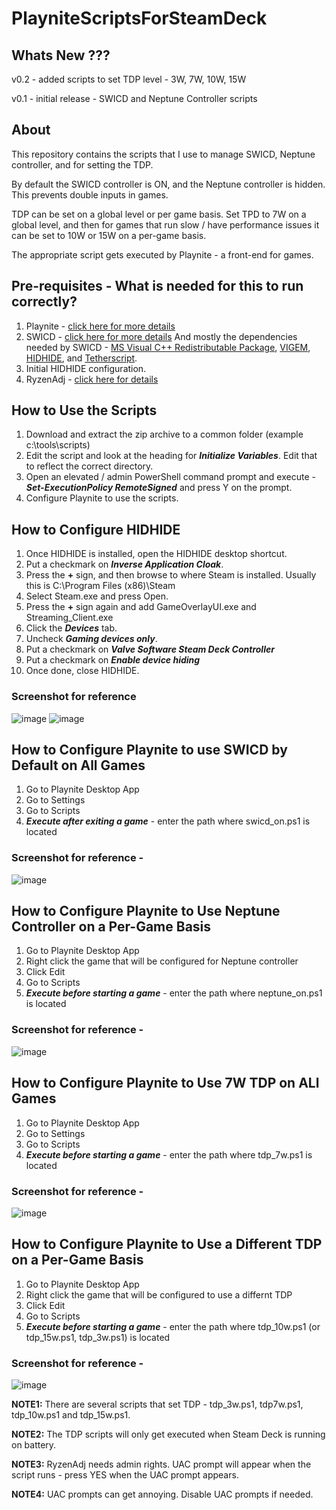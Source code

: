 # PlayniteScriptsForSteamDeck

## Whats New ???
v0.2 - added scripts to set TDP level - 3W, 7W, 10W, 15W

v0.1 - initial release - SWICD and Neptune Controller scripts


## About
This repository contains the scripts that I use to manage SWICD, Neptune controller, and for setting the TDP.

By default the SWICD controller is ON, and the Neptune controller is hidden. This prevents double inputs in games.

TDP can be set on a global level or per game basis. Set TPD to 7W on a global level, and then for games that run slow / have performance issues it can be set to 10W or 15W on a per-game basis.

The appropriate script gets executed by Playnite - a front-end for games.

## Pre-requisites - What is needed for this to run correctly?
1. Playnite - [click here for more details](https://playnite.link)
2. SWICD - [click here for more details](https://github.com/mKenfenheuer/steam-deck-windows-usermode-driver) And mostly the dependencies needed by SWICD - [MS Visual C++ Redistributable Package](https://aka.ms/vs/17/release/vc_redist.x64.exe), [VIGEM](https://github.com/ViGEm/ViGEmBus), [HIDHIDE](https://github.com/ViGEm/HidHide), and [Tetherscript](https://tetherscript.com/hid-driver-kit-download/).
3. Initial HIDHIDE configuration.
4. RyzenAdj - [click here for details](https://github.com/FlyGoat/RyzenAdj)

## How to Use the Scripts
1. Download and extract the zip archive to a common folder (example c:\tools\scripts)
2. Edit the script and look at the heading for ***Initialize Variables***. Edit that to reflect the correct directory.
3. Open an elevated / admin  PowerShell command prompt and execute - ***Set-ExecutionPolicy RemoteSigned*** and press Y on the prompt.
4. Configure Playnite to use the scripts.

## How to Configure HIDHIDE
1. Once HIDHIDE is installed, open the HIDHIDE desktop shortcut.
2. Put a checkmark on ***Inverse Application Cloak***.
3. Press the **+** sign, and then browse to where Steam is installed. Usually this is C:\Program Files (x86)\Steam
4. Select Steam.exe and press Open.
5. Press the **+** sign again and add GameOverlayUI.exe and Streaming_Client.exe
6. Click the ***Devices*** tab.
7. Uncheck ***Gaming devices only***.
8. Put a checkmark on ***Valve Software Steam Deck Controller***
9. Put a checkmark on ***Enable device hiding***
10. Once done, close HIDHIDE.

### Screenshot for reference
![image](https://user-images.githubusercontent.com/98122529/197060273-a189677e-70bc-4757-9ee1-335d18df12eb.png)
![image](https://user-images.githubusercontent.com/98122529/197060313-cb45dcdf-7f1f-4be2-a189-4ea06f1acf31.png)


## How to Configure Playnite to use SWICD by Default on All Games

1. Go to Playnite Desktop App
2. Go to Settings
3. Go to Scripts
4. ***Execute after exiting a game*** - enter the path where swicd_on.ps1 is located

### Screenshot for reference -
![image](https://user-images.githubusercontent.com/98122529/196815483-082b3bd1-300d-490b-bb56-b8962dd8d2b7.png)

## How to Configure Playnite to Use Neptune Controller on a Per-Game Basis

1. Go to Playnite Desktop App
2. Right click the game that will be configured for Neptune controller
3. Click Edit
4. Go to Scripts
4. ***Execute before starting a game*** - enter the path where neptune_on.ps1 is located

### Screenshot for reference -
![image](https://user-images.githubusercontent.com/98122529/197358185-e290635b-2208-42bb-a244-08b454924101.png)

## How to Configure Playnite to Use 7W TDP on ALl Games
1. Go to Playnite Desktop App
2. Go to Settings
3. Go to Scripts
4. ***Execute before starting a game*** - enter the path where tdp_7w.ps1 is located

### Screenshot for reference -
![image](https://user-images.githubusercontent.com/98122529/197357966-a29f0dd1-84db-4202-8ce1-2f04bff992c1.png)


## How to Configure Playnite to Use a Different TDP on a Per-Game Basis

1. Go to Playnite Desktop App
2. Right click the game that will be configured to use a differnt TDP
3. Click Edit
4. Go to Scripts
4. ***Execute before starting a game*** - enter the path where tdp_10w.ps1 (or tdp_15w.ps1, tdp_3w.ps1) is located

### Screenshot for reference -
![image](https://user-images.githubusercontent.com/98122529/197358343-7b924ce4-8fc1-4b86-ac32-ca6ab8c529e4.png)


**NOTE1:** There are several scripts that set TDP - tdp_3w.ps1, tdp7w.ps1, tdp_10w.ps1 and tdp_15w.ps1.

**NOTE2:** The TDP scripts will only get executed when Steam Deck is running on battery.

**NOTE3:** RyzenAdj needs admin rights. UAC prompt will appear when the script runs - press YES when the UAC prompt appears.

**NOTE4:** UAC prompts can get annoying. Disable UAC prompts if needed.

